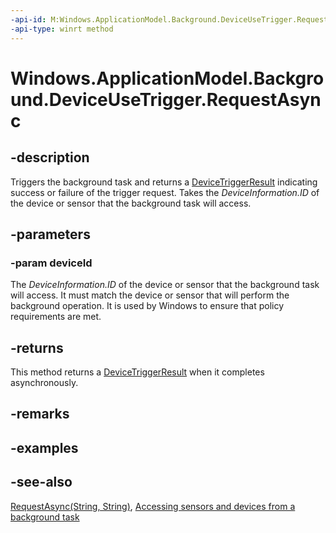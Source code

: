 ```yaml
---
-api-id: M:Windows.ApplicationModel.Background.DeviceUseTrigger.RequestAsync(System.String)
-api-type: winrt method
---
```


<!-- Method syntax
public Windows.Foundation.IAsyncOperation<Windows.ApplicationModel.Background.DeviceTriggerResult> RequestAsync(System.String deviceId)
-->

# Windows.ApplicationModel.Background.DeviceUseTrigger.RequestAsync

## -description
Triggers the background task and returns a [DeviceTriggerResult](devicetriggerresult.md) indicating success or failure of the trigger request. Takes the *DeviceInformation.ID* of the device or sensor that the background task will access.

## -parameters
### -param deviceId
The *DeviceInformation.ID* of the device or sensor that the background task will access. It must match the device or sensor that will perform the background operation. It is used by Windows to ensure that policy requirements are met.

## -returns
This method returns a [DeviceTriggerResult](devicetriggerresult.md) when it completes asynchronously.

## -remarks

## -examples

## -see-also
[RequestAsync(String, String)](deviceusetrigger_requestasync_1558743216.md), [Accessing sensors and devices from a background task](/previous-versions/windows/apps/dn630194(v=win.10))
